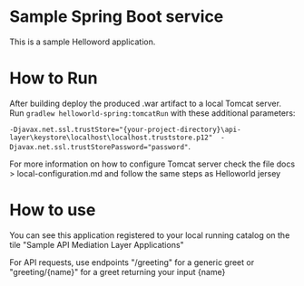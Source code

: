 # Sample Spring Boot service

This is a sample Helloword application. 

# How to Run 

After building  deploy the produced .war artifact to a local Tomcat server. 
Run `gradlew helloworld-spring:tomcatRun` with these additional parameters:
 
`-Djavax.net.ssl.trustStore="{your-project-directory}\api-layer\keystore\localhost\localhost.truststore.p12" 
-Djavax.net.ssl.trustStorePassword="password"`.

For more information on how to configure Tomcat server check the file docs > local-configuration.md and follow the same steps as Helloworld jersey 

# How to use

You can see this application registered to your local running catalog on the tile "Sample API Mediation Layer Applications"

For API requests, use endpoints "/greeting" for a generic greet or "greeting/{name}" for a greet returning your input {name}
